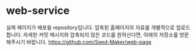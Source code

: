 # web-service
실제 페이지가 배포될 repository입니다. 압축된 홈페이지의 자료를 개별적으로 업로드합니다.
자세한 커밋 메시지와 압축되지 않은 코드를 원하신다면, 아래의 저장소를 방문해주시기 바랍니다.
https://github.com/Seed-Maker/web-page
